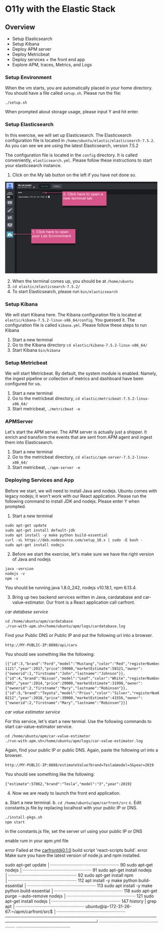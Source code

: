 # O11y with the Elastic Stack

## Overview
* Setup Elasticsearch
* Setup Kibana
* Deploy APM server
* Deploy Metricbeat
* Deploy services + the front end app
* Explore APM, traces, Metrics, and Logs

### Setup Environment

When the vm starts, you are automatically placed in your home directory.  You should have a file called `setup.sh`. Please run the file:

```
./setup.sh
```

When prompted about storage usage, please input Y and hit enter.

### Setup Elasticsearch

In this exercise, we will set up Elasticsearch.  The Elasticsearch configuration file is located in `/home/ubuntu/elastic/elasticsearch-7.5.2`.  As you can see we are using the latest Elasticsearch, version 7.5.2

The configuration file is located in the `config` directory.  It is called conveniently, `elasticsearch.yml`.  Please follow these instructions to start your elasticsearch instance.

1. Click on the My lab button on the left if you have not done so.

<img src="/Labs/images/virtual_classroom_user_guide_lab-terminal.png" alt="virtual_class" width="500" height="300">

2. When the terminal comes up, you should be at `/home/ubuntu`
3. `cd elastic/elasticsearch-7.5.2/`
4. To start Elasticsearch, please run `bin/elasticsearch`

### Setup Kibana

We will start Kibana here. The Kibana configuration file is located at `elastic/kibana-7.5.2-linux-x86_64/config`.  You guessed it.  The configuration file is called `kibana.yml`.  Please follow these steps to run Kibana

1. Start a new terminal
2. Go to the Kibana directory `cd elastic/kibana-7.5.2-linux-x86_64/`
3. Start Kibana `bin/kibana`

### Setup Metricbeat

We will start Metricbeat.  By default, the system module is enabled. Namely, the ingest pipeline or collection of metrics and dashboard have been configured for us.

1. Start a new terminal
2. Go to the metricbeat directory, `cd elastic/metricbeat-7.5.2-linux-x86_64/`
3. Start metricbeat, `./metricbeat -e`

### APMServer

Let's start the APM server.  The APM server is actually just a shipper. It enrich and transform the events that are sent from APM agent and ingest them into Elasticsearch.

1. Start a new terminal
2. Go to the metricbeat directory, `cd elastic/apm-server-7.5.2-linux-x86_64/`
3. Start metricbeat, `./apm-server -e`

### Deploying Services and App

Before we start, we will need to install Java and nodejs. Ubuntu comes with legacy nodejs; it won't work with our React application.  Please run the following command to install JDK and nodejs.  Please enter Y when prompted.

1. Start a new terminal

```
sudo apt-get update
sudo apt-get install default-jdk
sudo apt install -y make python build-essential
curl -sL https://deb.nodesource.com/setup_10.x | sudo -E bash -
sudo apt-get install nodejs
```

2. Before we start the exercise, let's make sure we have the right version of Java and nodejs

```
java -version
nodejs -v
npm -v
```

You should be running java 1.8.0_242, nodejs v10.18.1, npm 6.13.4.

3. Bring up two backend services written in Java, cardatabase and car-value-estimator. Our front is a React application call carfront.

*car database service*

```
cd /home/ubuntu/apm/cardatabase
./run-with-apm.sh>/home/ubuntu/apm/logs/cardatabase.log
```

Find your Public DNS or Public IP and put the following url into a browser.

```http://MY-PUBLIC-IP:8080/api/cars```

You should see something like the following:

```
[{"id":3,"brand":"Ford","model":"Mustang","color":"Red","registerNumber":"ADF-1121","year":2017,"price":59000,"marketEstimate":58321,"owner":{"ownerid":1,"firstname":"John","lastname":"Johnson"}},
{"id":4,"brand":"Nissan","model":"Leaf","color":"White","registerNumber":"SSJ-3002","year":2014,"price":29000,"marketEstimate":31998,"owner":{"ownerid":2,"firstname":"Mary","lastname":"Robinson"}},
{"id":5,"brand":"Toyota","model":"Prius","color":"Silver","registerNumber":"KKO-0212","year":2018,"price":39000,"marketEstimate":41556,"owner":{"ownerid":2,"firstname":"Mary","lastname":"Robinson"}}]
```

*car value estimator service*

For this service, let's start a new termial. Use the following commands to start car-value-estimator service.

```
cd /home/ubuntu/apm/car-value-estimator
./run-with-apm.sh>/home/ubuntu/apm/logs/car-value-estimator.log
```

Again, find your public IP or public DNS. Again, paste the following url into a browser.

```http://MY-PUBLIC-IP:8888/estimateValue?brand=Tesla&model=3&year=2019```

You should see something like the following:

```{"estimate":57862,"brand":"Tesla","model":"3","year":2019}```

4. Now we are ready to launch the front end application.  

  a. Start a new terminal.
  b. `cd /home/ubuntu/apm/carfront/src`
  c. Edit constants.js file by replacing localhost with your public IP or DNS.

```
./install-pkgs.sh
npm start
```

in the constants.js file, set the server url using your public IP or DNS

enable rum in your apm.yml file



error Failed at the carfront@0.1.0 build script 'react-scripts build'.
error Make sure you have the latest version of node.js and npm installed.


  sudo apt-get update                                                      │························································
   90  sudo apt-get nodejs                                                      │························································
   91  sudo apt-get install nodejs                                              │························································
   92  sudo apt-get install npm                                                 │························································
  112  apt install -y make python build-essential                               │························································
  113  sudo apt install -y make python build-essential                          │························································
  118  sudo apt-get purge --auto-remove nodejs                                  │························································
  121  sudo apt-get install nodejs                                              │························································
  147  history | grep apt                                                       │························································
ubuntu@ip-172-31-26-67:~/apm/carfront/src$                                      │························································
────────────────────────────────────────────────────────────────────────────────┘························································
············································


